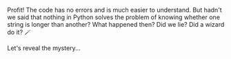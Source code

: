 Profit! The code has no errors and is much easier to understand. But hadn't we said that nothing in Python solves the problem of knowing whether one string is longer than another? What happened then? Did we lie? Did a wizard do it? 🪄

Let's reveal the mystery...